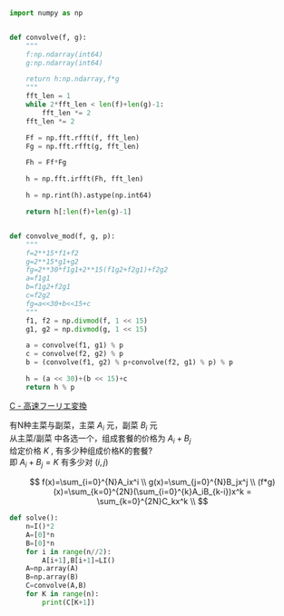 ```python
import numpy as np


def convolve(f, g):
    """
    f:np.ndarray(int64)
    g:np.ndarray(int64)

    return h:np.ndarray,f*g
    """
    fft_len = 1
    while 2*fft_len < len(f)+len(g)-1:
        fft_len *= 2
    fft_len *= 2

    Ff = np.fft.rfft(f, fft_len)
    Fg = np.fft.rfft(g, fft_len)

    Fh = Ff*Fg

    h = np.fft.irfft(Fh, fft_len)

    h = np.rint(h).astype(np.int64)

    return h[:len(f)+len(g)-1]


def convolve_mod(f, g, p):
    """
    f=2**15*f1+f2
    g=2**15*g1+g2
    fg=2**30*f1g1+2**15(f1g2+f2g1)+f2g2
    a=f1g1
    b=f1g2+f2g1
    c=f2g2
    fg=a<<30+b<<15+c
    """
    f1, f2 = np.divmod(f, 1 << 15)
    g1, g2 = np.divmod(g, 1 << 15)

    a = convolve(f1, g1) % p
    c = convolve(f2, g2) % p
    b = (convolve(f1, g2) % p+convolve(f2, g1) % p) % p

    h = (a << 30)+(b << 15)+c
    return h % p

```

[C - 高速フーリエ変換](https://atcoder.jp/contests/atc001/tasks/fft_c)

有N种主菜与副菜，主菜 $A_i$ 元，副菜 $B_i$ 元  
从主菜/副菜 中各选一个，组成套餐的价格为 $A_i+B_j$  
给定价格 $K$ , 有多少种组成价格K的套餐?  
即 $A_i+B_j=K$ 有多少对 $(i,j)$  

$$
f(x)=\sum_{i=0}^{N}A_ix^i \\
g(x)=\sum_{j=0}^{N}B_jx^j \\
(f*g)(x)=\sum_{k=0}^{2N}(\sum_{i=0}^{k}A_iB_{k-i})x^k = \sum_{k=0}^{2N}C_kx^k  \\
$$

```python
def solve():
    n=I()*2
    A=[0]*n
    B=[0]*n
    for i in range(n//2):
        A[i+1],B[i+1]=LI()
    A=np.array(A)
    B=np.array(B)
    C=convolve(A,B)
    for K in range(n):
        print(C[K+1])
```

